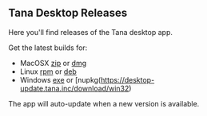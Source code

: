 ## Tana Desktop Releases

Here you'll find releases of the Tana desktop app.

Get the latest builds for:

- MacOSX [zip](https://desktop-update.tana.inc/download/darwin) or [dmg](https://desktop-update.tana.inc/download/dmg)
- Linux [rpm](https://desktop-update.tana.inc/download/deb) or [deb](https://desktop-update.tana.inc/download/rpm)
- Windows [exe](https://desktop-update.tana.inc/download/exe) or [nupkg(https://desktop-update.tana.inc/download/win32)

The app will auto-update when a new version is available.
